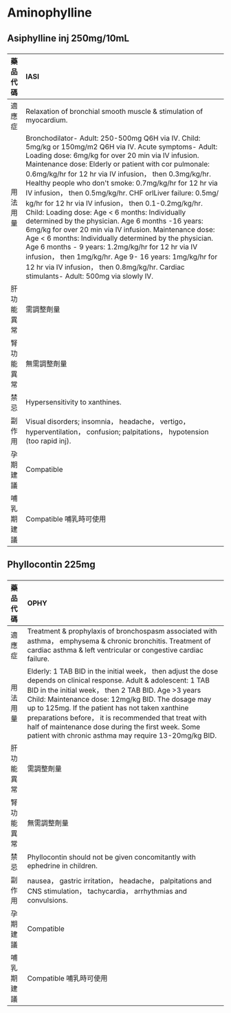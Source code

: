 # Aminophylline

## Asiphylline inj 250mg/10mL

##### 

| 藥品代碼   | IASI                                                                                                                                                                                                                                                                                                                                                                                                                                                                                                                                                                                                                                                                                                                                                                                                                                                                                                  |
|:-----------|:------------------------------------------------------------------------------------------------------------------------------------------------------------------------------------------------------------------------------------------------------------------------------------------------------------------------------------------------------------------------------------------------------------------------------------------------------------------------------------------------------------------------------------------------------------------------------------------------------------------------------------------------------------------------------------------------------------------------------------------------------------------------------------------------------------------------------------------------------------------------------------------------------|
| 適應症     | Relaxation of bronchial smooth muscle & stimulation of myocardium.                                                                                                                                                                                                                                                                                                                                                                                                                                                                                                                                                                                                                                                                                                                                                                                                                                    |
| 用法用量   | Bronchodilator- Adult: 250-500mg Q6H via IV. Child: 5mg/kg or 150mg/m2 Q6H via IV. Acute symptoms- Adult: Loading dose: 6mg/kg for over 20 min via IV infusion. Maintenance dose: Elderly or patient with cor pulmonale: 0.6mg/kg/hr for 12 hr via IV infusion， then 0.3mg/kg/hr. Healthy people who don't smoke: 0.7mg/kg/hr for 12 hr via IV infusion， then 0.5mg/kg/hr. CHF orlLiver failure: 0.5mg/ kg/hr for 12 hr via IV infusion， then 0.1-0.2mg/kg/hr. Child: Loading dose: Age < 6 months: Individually determined by the physician. Age 6 months -16 years: 6mg/kg for over 20 min via IV infusion. Maintenance dose: Age < 6 months: Individually determined by the physician. Age 6 months - 9 years: 1.2mg/kg/hr for 12 hr via IV infusion， then 1mg/kg/hr. Age 9- 16 years: 1mg/kg/hr for 12 hr via IV infusion， then 0.8mg/kg/hr. Cardiac stimulants- Adult: 500mg via slowly IV. |
| 肝功能異常 | 需調整劑量                                                                                                                                                                                                                                                                                                                                                                                                                                                                                                                                                                                                                                                                                                                                                                                                                                                                                            |
| 腎功能異常 | 無需調整劑量                                                                                                                                                                                                                                                                                                                                                                                                                                                                                                                                                                                                                                                                                                                                                                                                                                                                                          |
| 禁忌       | Hypersensitivity to xanthines.                                                                                                                                                                                                                                                                                                                                                                                                                                                                                                                                                                                                                                                                                                                                                                                                                                                                        |
| 副作用     | Visual disorders; insomnia， headache， vertigo， hyperventilation， confusion; palpitations， hypotension (too rapid inj).                                                                                                                                                                                                                                                                                                                                                                                                                                                                                                                                                                                                                                                                                                                                                                           |
| 孕期建議   | Compatible                                                                                                                                                                                                                                                                                                                                                                                                                                                                                                                                                                                                                                                                                                                                                                                                                                                                                            |
| 哺乳期建議 | Compatible 哺乳時可使用                                                                                                                                                                                                                                                                                                                                                                                                                                                                                                                                                                                                                                                                                                                                                                                                                                                                               |

## Phyllocontin 225mg

##### 

| 藥品代碼   | OPHY                                                                                                                                                                                                                                                                                                                                                                                                                                                      |
|:-----------|:----------------------------------------------------------------------------------------------------------------------------------------------------------------------------------------------------------------------------------------------------------------------------------------------------------------------------------------------------------------------------------------------------------------------------------------------------------|
| 適應症     | Treatment & prophylaxis of bronchospasm associated with asthma， emphysema & chronic bronchitis. Treatment of cardiac asthma & left ventricular or congestive cardiac failure.                                                                                                                                                                                                                                                                            |
| 用法用量   | Elderly: 1 TAB BID in the initial week， then adjust the dose depends on clinical response. Adult & adolescent: 1 TAB BID in the initial week， then 2 TAB BID. Age >3 years Child: Maintenance dose: 12mg/kg BID. The dosage may up to 125mg. If the patient has not taken xanthine preparations before， it is recommended that treat with half of maintenance dose during the first week. Some patient with chronic asthma may require 13-20mg/kg BID. |
| 肝功能異常 | 需調整劑量                                                                                                                                                                                                                                                                                                                                                                                                                                                |
| 腎功能異常 | 無需調整劑量                                                                                                                                                                                                                                                                                                                                                                                                                                              |
| 禁忌       | Phyllocontin should not be given concomitantly with ephedrine in children.                                                                                                                                                                                                                                                                                                                                                                                |
| 副作用     | nausea， gastric irritation， headache， palpitations and CNS stimulation， tachycardia， arrhythmias and convulsions.                                                                                                                                                                                                                                                                                                                                    |
| 孕期建議   | Compatible                                                                                                                                                                                                                                                                                                                                                                                                                                                |
| 哺乳期建議 | Compatible 哺乳時可使用                                                                                                                                                                                                                                                                                                                                                                                                                                   |


